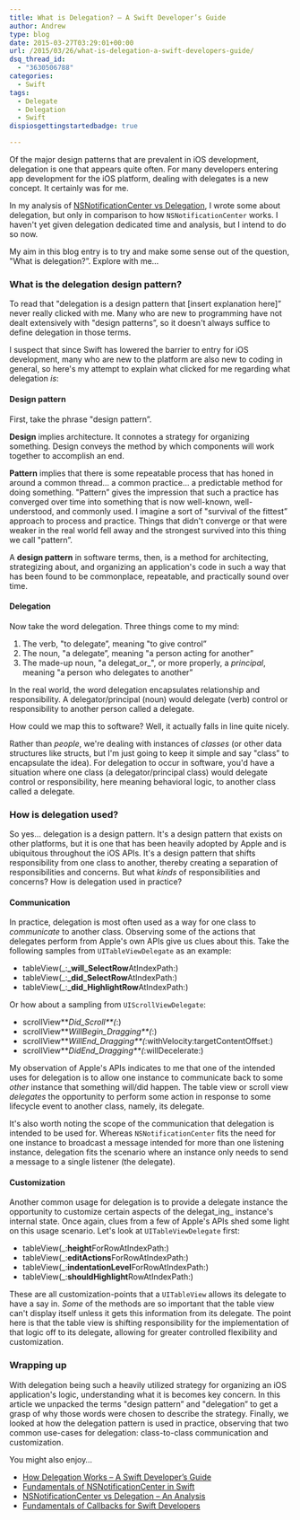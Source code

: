 ```yaml
---
title: What is Delegation? – A Swift Developer’s Guide
author: Andrew
type: blog
date: 2015-03-27T03:29:01+00:00
url: /2015/03/26/what-is-delegation-a-swift-developers-guide/
dsq_thread_id:
  - "3630506788"
categories:
  - Swift
tags:
  - Delegate
  - Delegation
  - Swift
dispiosgettingstartedbadge: true

---
```

Of the major design patterns that are prevalent in iOS development, delegation is one that appears quite often. For many developers entering app development for the iOS platform, dealing with delegates is a new concept. It certainly was for me.

In my analysis of [NSNotificationCenter vs Delegation][1], I wrote some about delegation, but only in comparison to how `NSNotificationCenter` works. I haven't yet given delegation dedicated time and analysis, but I intend to do so now.

My aim in this blog entry is to try and make some sense out of the question, "What is delegation?&#8221;. Explore with me&#8230;


<a name="what-is-delegation" class="jump-target"></a>

### What is the delegation design pattern?

To read that "delegation is a design pattern that [insert explanation here]&#8221; never really clicked with me. Many who are new to programming have not dealt extensively with "design patterns&#8221;, so it doesn't always suffice to define delegation in those terms.

I suspect that since Swift has lowered the barrier to entry for iOS development, many who are new to the platform are also new to coding in general, so here's my attempt to explain what clicked for me regarding what delegation _is_:

<a name="design-pattern" class="jump-target"></a>

#### Design pattern

First, take the phrase "design pattern&#8221;.

**Design** implies architecture. It connotes a strategy for organizing something. Design conveys the method by which components will work together to accomplish an end.

**Pattern** implies that there is some repeatable process that has honed in around a common thread&#8230; a common practice&#8230; a predictable method for doing something. "Pattern&#8221; gives the impression that such a practice has converged over time into something that is now well-known, well-understood, and commonly used. I imagine a sort of "survival of the fittest&#8221; approach to process and practice. Things that didn't converge or that were weaker in the real world fell away and the strongest survived into this thing we call "pattern&#8221;.

A **design pattern** in software terms, then, is a method for architecting, strategizing about, and organizing an application's code in such a way that has been found to be commonplace, repeatable, and practically sound over time.

<a name="delegation" class="jump-target"></a>

#### Delegation

Now take the word delegation. Three things come to my mind:

  1. The verb, "to delegate&#8221;, meaning "to give control&#8221;
  2. The noun, "a delegate&#8221;, meaning "a person acting for another&#8221;
  3. The made-up noun, "a delegat_or_", or more properly, a _principal_, meaning "a person who delegates to another&#8221;

In the real world, the word delegation encapsulates relationship and responsibility. A delegator/principal (noun) would delegate (verb) control or responsibility to another person called a delegate.

How could we map this to software? Well, it actually falls in line quite nicely.

Rather than _people_, we're dealing with instances of _classes_ (or other data structures like structs, but I'm just going to keep it simple and say "class&#8221; to encapsulate the idea). For delegation to occur in software, you'd have a situation where one class (a delegator/principal class) would delegate control or responsibility, here meaning behavioral logic, to another class called a delegate.

<a name="how-used" class="jump-target"></a>

### How is delegation used?

So yes&#8230; delegation is a design pattern. It's a design pattern that exists on other platforms, but it is one that has been heavily adopted by Apple and is ubiquitous throughout the iOS APIs. It's a design pattern that shifts responsibility from one class to another, thereby creating a separation of responsibilities and concerns. But what _kinds_ of responsibilities and concerns? How is delegation used in practice?

<a name="communication" class="jump-target"></a>

#### Communication

In practice, delegation is most often used as a way for one class to _communicate_ to another class. Observing some of the actions that delegates perform from Apple's own APIs give us clues about this. Take the following samples from `UITableViewDelegate` as an example:

  * tableView(_:**_will_SelectRow**AtIndexPath:)
  * tableView(_:**_did_SelectRow**AtIndexPath:)
  * tableView(_:**_did_HighlightRow**AtIndexPath:)

Or how about a sampling from `UIScrollViewDelegate`:

  * scrollView**_Did_Scroll**(_:)
  * scrollView**_WillBegin_Dragging**(_:)
  * scrollView**_WillEnd_Dragging**(_:withVelocity:targetContentOffset:)
  * scrollView**_DidEnd_Dragging**(_:willDecelerate:)

My observation of Apple's APIs indicates to me that one of the intended uses for delegation is to allow one instance to communicate back to some _other_ instance that something will/did happen. The table view or scroll view _delegates_ the opportunity to perform some action in response to some lifecycle event to another class, namely, its delegate.

It's also worth noting the scope of the communication that delegation is intended to be used for. Whereas `NSNotificationCenter` fits the need for one instance to broadcast a message intended for more than one listening instance, delegation fits the scenario where an instance only needs to send a message to a single listener (the delegate).

<a name="customization" class="jump-target"></a>

#### Customization

Another common usage for delegation is to provide a delegate instance the opportunity to customize certain aspects of the delegat_ing_ instance's internal state. Once again, clues from a few of Apple's APIs shed some light on this usage scenario. Let's look at `UITableViewDelegate` first:

  * tableView(_:**height**ForRowAtIndexPath:)
  * tableView(_:**editActions**ForRowAtIndexPath:)
  * tableView(_:**indentationLevel**ForRowAtIndexPath:)
  * tableView(_:**shouldHighlight**RowAtIndexPath:)

These are all customization-points that a `UITableView` allows its delegate to have a say in. _Some_ of the methods are so important that the table view can't display itself unless it gets this information from its delegate. The point here is that the table view is shifting responsibility for the implementation of that logic off to its delegate, allowing for greater controlled flexibility and customization.

### Wrapping up

With delegation being such a heavily utilized strategy for organizing an iOS application's logic, understanding what it is becomes key concern. In this article we unpacked the terms "design pattern&#8221; and "delegation&#8221; to get a grasp of why those words were chosen to describe the strategy. Finally, we looked at how the delegation pattern is used in practice, observing that two common use-cases for delegation: class-to-class communication and customization.

<a name="related" class="jump-target"></a>

<div class="resources">
  <div class="resources-header">
    You might also enjoy&#8230;
  </div>
  
  <ul class="resources-content">
    <li>
      <i class="fa fa-angle-right"></i> <a href="http://www.andrewcbancroft.com/2015/04/08/how-delegation-works-a-swift-developer-guide/" title="How Delegation Works – A Swift Developer’s Guide">How Delegation Works – A Swift Developer’s Guide</a>
    </li>
    <li>
      <i class="fa fa-angle-right"></i> <a href="http://www.andrewcbancroft.com/2014/10/08/fundamentals-of-nsnotificationcenter-in-swift/" title="Fundamentals of NSNotificationCenter in Swift">Fundamentals of NSNotificationCenter in Swift</a>
    </li>
    <li>
      <i class="fa fa-angle-right"></i> <a href="http://www.andrewcbancroft.com/2015/02/05/nsnotificationcenter-vs-delegation-analysis/" title="NSNotificationCenter vs Delegation – An Analysis">NSNotificationCenter vs Delegation – An Analysis</a>
    </li>
    <li>
      <i class="fa fa-angle-right"></i> <a href="https://www.andrewcbancroft.com/2016/02/15/fundamentals-of-callbacks-for-swift-developers/" title="Fundamentals of Callbacks for Swift Developers">Fundamentals of Callbacks for Swift Developers</a>
    </li>
  </ul>
</div>

<a name="share" class="jump-target"></a>

 [1]: http://www.andrewcbancroft.com/2015/02/05/nsnotificationcenter-vs-delegation-analysis/ "NSNotificationCenter vs Delegation – An Analysis"